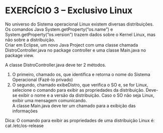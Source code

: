 # EXERCÍCIO 3 – Exclusivo Linux
No universo do Sistema operacional Linux existem diversas distribuições. Os comandos Java
System.getProperty(“os.name”) e System.getProperty(“os.version”) trazem dados sobre o
Kernel Linux, mas não sobre a distribuição.
<br>Criar em Eclipse, um novo Java Project com uma classe chamada DistroController.java no
package controller e uma classe Main.java no package view.

A classe DistroController.java deve ter 2 métodos.
1) O primeiro, chamado os, que identifica e retorna o nome do Sistema Operacional (Fazê-lo
privado)
2) O segundo, chamado exibeDistro, que verifica o SO e, se for Linux, selecione o comando para
exibir as propriedades da distribuição. Deve-se exibir o nome e a versão da distribuição. Caso o
SO não seja Linux, exibir uma mensagem comunicando.
<br>A classe Main.java deve ter um chamado para a exibição das informações

Dica:
O comando para exibir as propriedades de uma distribuição Linux é: cat /etc/os-release

